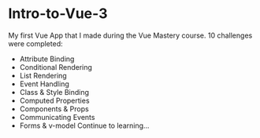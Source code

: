 # Intro-to-Vue-3
My first Vue App that I made during the Vue Mastery course. 10 challenges were completed:
- Attribute Binding
- Conditional Rendering
- List Rendering
- Event Handling
- Class & Style Binding
- Computed Properties
- Components & Props
- Communicating Events
- Forms & v-model
Continue to learning...
